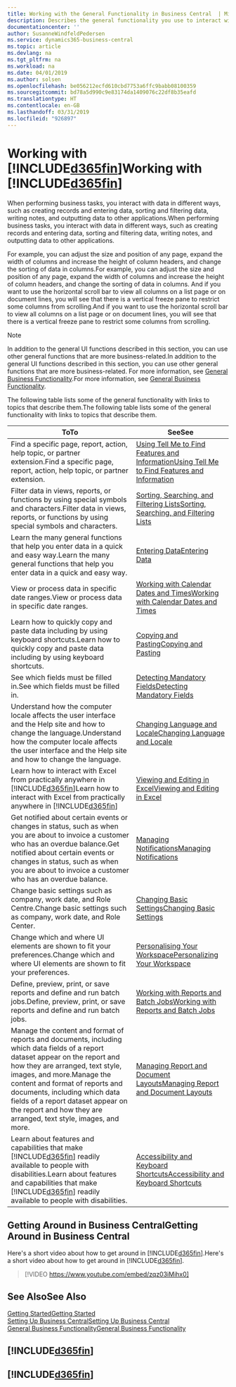 ```yaml
---
title: Working with the General Functionality in Business Central  | Microsoft Docs
description: Describes the general functionality you use to interact with data in Business Central, such as entering values, sorting data, and changing views.
documentationcenter: ''
author: SusanneWindfeldPedersen
ms.service: dynamics365-business-central
ms.topic: article
ms.devlang: na
ms.tgt_pltfrm: na
ms.workload: na
ms.date: 04/01/2019
ms.author: solsen
ms.openlocfilehash: be056212ecfd610cbd7753a6ffc9babb08100359
ms.sourcegitcommit: bd78a5d990c9e83174da1409076c22df8b35eafd
ms.translationtype: HT
ms.contentlocale: en-GB
ms.lasthandoff: 03/31/2019
ms.locfileid: "926897"
---
```

# <a name="working-with-included365finincludesd365finmdmd"></a><span data-ttu-id="8dd02-103">Working with [!INCLUDE[d365fin](includes/d365fin_md.md)]</span><span class="sxs-lookup"><span data-stu-id="8dd02-103">Working with [!INCLUDE[d365fin](includes/d365fin_md.md)]</span></span>
<span data-ttu-id="8dd02-104">When performing business tasks, you interact with data in different ways, such as creating records and entering data, sorting and filtering data, writing notes, and outputting data to other applications.</span><span class="sxs-lookup"><span data-stu-id="8dd02-104">When performing business tasks, you interact with data in different ways, such as creating records and entering data, sorting and filtering data, writing notes, and outputting data to other applications.</span></span>

<span data-ttu-id="8dd02-105">For example, you can adjust the size and position of any page, expand the width of columns and increase the height of column headers, and change the sorting of data in columns.</span><span class="sxs-lookup"><span data-stu-id="8dd02-105">For example, you can adjust the size and position of any page, expand the width of columns and increase the height of column headers, and change the sorting of data in columns.</span></span> <span data-ttu-id="8dd02-106">And if you want to use the horizontal scroll bar to view all columns on a list page or on document lines, you will see that there is a vertical freeze pane to restrict some columns from scrolling.</span><span class="sxs-lookup"><span data-stu-id="8dd02-106">And if you want to use the horizontal scroll bar to view all columns on a list page or on document lines, you will see that there is a vertical freeze pane to restrict some columns from scrolling.</span></span>

> [!NOTE]
> <span data-ttu-id="8dd02-107">In addition to the general UI functions described in this section, you can use other general functions that are more business-related.</span><span class="sxs-lookup"><span data-stu-id="8dd02-107">In addition to the general UI functions described in this section, you can use other general functions that are more business-related.</span></span> <span data-ttu-id="8dd02-108">For more information, see [General Business Functionality](ui-across-business-areas.md).</span><span class="sxs-lookup"><span data-stu-id="8dd02-108">For more information, see [General Business Functionality](ui-across-business-areas.md).</span></span>

<span data-ttu-id="8dd02-109">The following table lists some of the general functionality with links to topics that describe them.</span><span class="sxs-lookup"><span data-stu-id="8dd02-109">The following table lists some of the general functionality with links to topics that describe them.</span></span>

| <span data-ttu-id="8dd02-110">To</span><span class="sxs-lookup"><span data-stu-id="8dd02-110">To</span></span> | <span data-ttu-id="8dd02-111">See</span><span class="sxs-lookup"><span data-stu-id="8dd02-111">See</span></span> |
| --- | --- |
| <span data-ttu-id="8dd02-112">Find a specific page, report, action, help topic, or partner extension.</span><span class="sxs-lookup"><span data-stu-id="8dd02-112">Find a specific page, report, action, help topic, or partner extension.</span></span> |[<span data-ttu-id="8dd02-113">Using Tell Me to Find Features and Information</span><span class="sxs-lookup"><span data-stu-id="8dd02-113">Using Tell Me to Find Features and Information</span></span>](ui-search.md) |
| <span data-ttu-id="8dd02-114">Filter data in views, reports, or functions by using special symbols and characters.</span><span class="sxs-lookup"><span data-stu-id="8dd02-114">Filter data in views, reports, or functions by using special symbols and characters.</span></span> |[<span data-ttu-id="8dd02-115">Sorting, Searching, and Filtering Lists</span><span class="sxs-lookup"><span data-stu-id="8dd02-115">Sorting, Searching, and Filtering Lists</span></span>](ui-enter-criteria-filters.md) |
|<span data-ttu-id="8dd02-116">Learn the many general functions that help you enter data in a quick and easy way.</span><span class="sxs-lookup"><span data-stu-id="8dd02-116">Learn the many general functions that help you enter data in a quick and easy way.</span></span>|[<span data-ttu-id="8dd02-117">Entering Data</span><span class="sxs-lookup"><span data-stu-id="8dd02-117">Entering Data</span></span>](ui-enter-data.md)|
| <span data-ttu-id="8dd02-118">View or process data in specific date ranges.</span><span class="sxs-lookup"><span data-stu-id="8dd02-118">View or process data in specific date ranges.</span></span> |[<span data-ttu-id="8dd02-119">Working with Calendar Dates and Times</span><span class="sxs-lookup"><span data-stu-id="8dd02-119">Working with Calendar Dates and Times</span></span>](ui-enter-date-ranges.md) |
|<span data-ttu-id="8dd02-120">Learn how to quickly copy and paste data including by using keyboard shortcuts.</span><span class="sxs-lookup"><span data-stu-id="8dd02-120">Learn how to quickly copy and paste data including by using keyboard shortcuts.</span></span>|[<span data-ttu-id="8dd02-121">Copying and Pasting</span><span class="sxs-lookup"><span data-stu-id="8dd02-121">Copying and Pasting</span></span>](ui-copy-paste.md)|
| <span data-ttu-id="8dd02-122">See which fields must be filled in.</span><span class="sxs-lookup"><span data-stu-id="8dd02-122">See which fields must be filled in.</span></span> |[<span data-ttu-id="8dd02-123">Detecting Mandatory Fields</span><span class="sxs-lookup"><span data-stu-id="8dd02-123">Detecting Mandatory Fields</span></span>](ui-mandatory-fields.md) |
|<span data-ttu-id="8dd02-124">Understand how the computer locale affects the user interface and the Help site and how to change the language.</span><span class="sxs-lookup"><span data-stu-id="8dd02-124">Understand how the computer locale affects the user interface and the Help site and how to change the language.</span></span>|[<span data-ttu-id="8dd02-125">Changing Language and Locale</span><span class="sxs-lookup"><span data-stu-id="8dd02-125">Changing Language and Locale</span></span>](about-locale-language.md)|
|<span data-ttu-id="8dd02-126">Learn how to interact with Excel from practically anywhere in [!INCLUDE[d365fin](includes/d365fin_md.md)]</span><span class="sxs-lookup"><span data-stu-id="8dd02-126">Learn how to interact with Excel from practically anywhere in [!INCLUDE[d365fin](includes/d365fin_md.md)]</span></span>|[<span data-ttu-id="8dd02-127">Viewing and Editing in Excel</span><span class="sxs-lookup"><span data-stu-id="8dd02-127">Viewing and Editing in Excel</span></span>](across-work-with-excel.md)|
|<span data-ttu-id="8dd02-128">Get notified about certain events or changes in status, such as when you are about to invoice a customer who has an overdue balance.</span><span class="sxs-lookup"><span data-stu-id="8dd02-128">Get notified about certain events or changes in status, such as when you are about to invoice a customer who has an overdue balance.</span></span>|[<span data-ttu-id="8dd02-129">Managing Notifications</span><span class="sxs-lookup"><span data-stu-id="8dd02-129">Managing Notifications</span></span>](ui-smart-notifications.md)|
| <span data-ttu-id="8dd02-130">Change basic settings such as company, work date, and Role Centre.</span><span class="sxs-lookup"><span data-stu-id="8dd02-130">Change basic settings such as company, work date, and Role Center.</span></span> |[<span data-ttu-id="8dd02-131">Changing Basic Settings</span><span class="sxs-lookup"><span data-stu-id="8dd02-131">Changing Basic Settings</span></span>](ui-change-basic-settings.md) |
| <span data-ttu-id="8dd02-132">Change which and where UI elements are shown to fit your preferences.</span><span class="sxs-lookup"><span data-stu-id="8dd02-132">Change which and where UI elements are shown to fit your preferences.</span></span>|[<span data-ttu-id="8dd02-133">Personalising Your Workspace</span><span class="sxs-lookup"><span data-stu-id="8dd02-133">Personalizing Your Workspace</span></span>](ui-personalization-user.md) |
|<span data-ttu-id="8dd02-134">Define, preview, print, or save reports and define and run batch jobs.</span><span class="sxs-lookup"><span data-stu-id="8dd02-134">Define, preview, print, or save reports and define and run batch jobs.</span></span>|[<span data-ttu-id="8dd02-135">Working with Reports and Batch Jobs</span><span class="sxs-lookup"><span data-stu-id="8dd02-135">Working with Reports and Batch Jobs</span></span>](ui-work-report.md)|
| <span data-ttu-id="8dd02-136">Manage the content and format of reports and documents, including which data fields of a report dataset appear on the report and how they are arranged, text style, images, and more.</span><span class="sxs-lookup"><span data-stu-id="8dd02-136">Manage the content and format of reports and documents, including which data fields of a report dataset appear on the report and how they are arranged, text style, images, and more.</span></span>|[<span data-ttu-id="8dd02-137">Managing Report and Document Layouts</span><span class="sxs-lookup"><span data-stu-id="8dd02-137">Managing Report and Document Layouts</span></span>](ui-manage-report-layouts.md) |
|<span data-ttu-id="8dd02-138">Learn about features and capabilities that make [!INCLUDE[d365fin](includes/d365fin_md.md)] readily available to people with disabilities.</span><span class="sxs-lookup"><span data-stu-id="8dd02-138">Learn about features and capabilities that make [!INCLUDE[d365fin](includes/d365fin_md.md)] readily available to people with disabilities.</span></span>|[<span data-ttu-id="8dd02-139">Accessibility and Keyboard Shortcuts</span><span class="sxs-lookup"><span data-stu-id="8dd02-139">Accessibility and Keyboard Shortcuts</span></span>](ui-accessibility.md)|

## <a name="getting-around-in-business-central"></a><span data-ttu-id="8dd02-140">Getting Around in Business Central</span><span class="sxs-lookup"><span data-stu-id="8dd02-140">Getting Around in Business Central</span></span>
<span data-ttu-id="8dd02-141">Here's a short video about how to get around in [!INCLUDE[d365fin](includes/d365fin_md.md)].</span><span class="sxs-lookup"><span data-stu-id="8dd02-141">Here's a short video about how to get around in [!INCLUDE[d365fin](includes/d365fin_md.md)].</span></span>

> [!VIDEO https://www.youtube.com/embed/zqz03iMihx0]

## <a name="see-also"></a><span data-ttu-id="8dd02-142">See Also</span><span class="sxs-lookup"><span data-stu-id="8dd02-142">See Also</span></span>
[<span data-ttu-id="8dd02-143">Getting Started</span><span class="sxs-lookup"><span data-stu-id="8dd02-143">Getting Started</span></span>](product-get-started.md)  
[<span data-ttu-id="8dd02-144">Setting Up Business Central</span><span class="sxs-lookup"><span data-stu-id="8dd02-144">Setting Up Business Central</span></span>](setup.md)  
[<span data-ttu-id="8dd02-145">General Business Functionality</span><span class="sxs-lookup"><span data-stu-id="8dd02-145">General Business Functionality</span></span>](ui-across-business-areas.md)  

## [!INCLUDE[d365fin](includes/free_trial_md.md)]  
## [!INCLUDE[d365fin](includes/training_link_md.md)]
